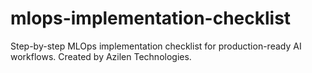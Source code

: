 # mlops-implementation-checklist
Step-by-step MLOps implementation checklist for production-ready AI workflows. Created by Azilen Technologies.
